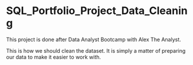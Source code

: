 # SQL_Portfolio_Project_Data_Cleaning

This project is done after Data Analyst Bootcamp with Alex The Analyst.

This is how we should clean the dataset. It is simply a matter of preparing our data to make it easier to work with.
